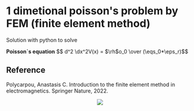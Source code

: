 # 1 dimetional poisson's problem by FEM (finite element method)

Solution with python to solve

**Poisson`s equation**
$$ d^2 \dx^2V(x) = $\rh$o_0 \over (\eqs_0*\eps_r)$$

## Reference
Polycarpou, Anastasis C. Introduction to the finite element method in electromagnetics. Springer Nature, 2022.


<div align="center">
	<img src="https://img.shields.io/badge/Python-3776AB?style=flat&logo=Java&logoColor=white"/>
</div>
